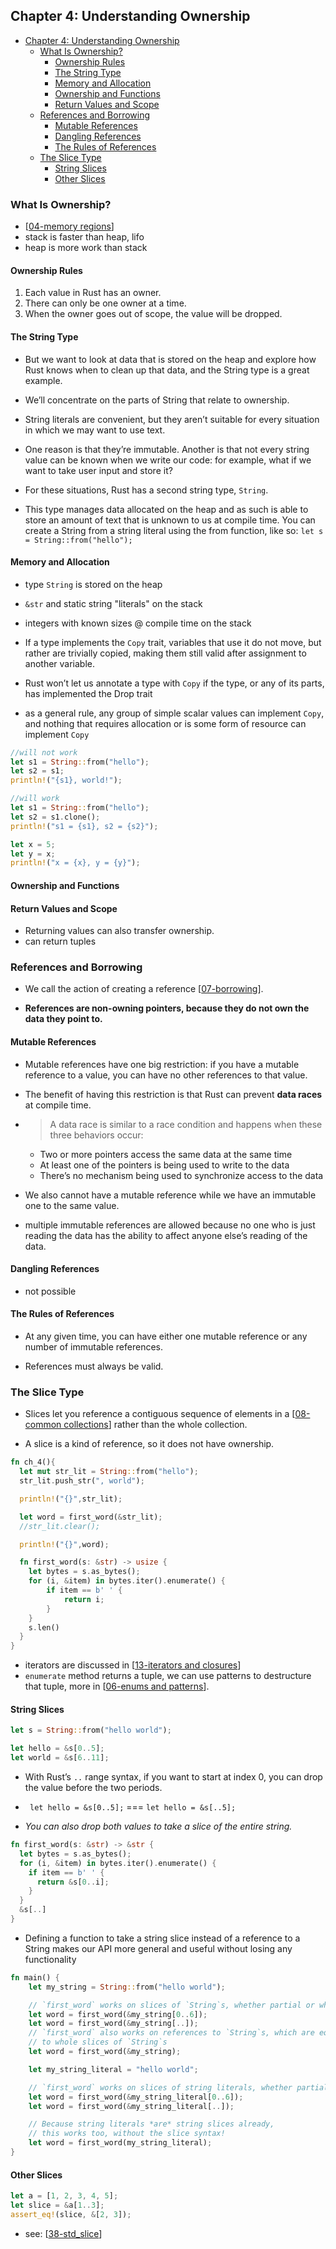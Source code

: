 ## Chapter 4: Understanding Ownership 

- [Chapter 4: Understanding Ownership](#chapter-4-understanding-ownership)
  - [What Is Ownership?](#what-is-ownership)
    - [Ownership Rules](#ownership-rules)
    - [The String Type](#the-string-type)
    - [Memory and Allocation](#memory-and-allocation)
    - [Ownership and Functions](#ownership-and-functions)
    - [Return Values and Scope](#return-values-and-scope)
  - [References and Borrowing](#references-and-borrowing)
    - [Mutable References](#mutable-references)
    - [Dangling References](#dangling-references)
    - [The Rules of References](#the-rules-of-references)
  - [The Slice Type](#the-slice-type)
    - [String Slices](#string-slices)
    - [Other Slices](#other-slices)

### What Is Ownership? 

- [[04-memory regions]]
- stack is faster than heap, lifo 
- heap is more work than stack 

#### Ownership Rules 

1. Each value in Rust has an owner.
2. There can only be one owner at a time.
3. When the owner goes out of scope, the value will be dropped.

#### The String Type 
- But we want to look at data that is stored on the heap and explore how Rust knows when to clean up that data, and the String type is a great example.

- We’ll concentrate on the parts of String that relate to ownership.

- String literals are convenient, but they aren’t suitable for every situation in which we may want to use text.

- One reason is that they’re immutable. Another is that not every string value can be known when we write our code: for example, what if we want to take user input and store it?

- For these situations, Rust has a second string type, `String`. 

- This type manages data allocated on the heap and as such is able to store an amount of text that is unknown to us at compile time. You can create a String from a string literal using the from function, like so: ```let s = String::from("hello");```

#### Memory and Allocation 

- type `String` is stored on the heap 

- `&str` and static string "literals" on the stack 

- integers with known sizes @ compile time on the stack 

- If a type implements the `Copy` trait, variables that use it do not move, but rather are trivially copied, making them still valid after assignment to another variable.

- Rust won’t let us annotate a type with `Copy` if the type, or any of its parts, has implemented the Drop trait

- as a general rule, any group of simple scalar values can implement `Copy`, and nothing that requires allocation or is some form of resource can implement `Copy`

```rs 
//will not work
let s1 = String::from("hello");
let s2 = s1;
println!("{s1}, world!");

//will work
let s1 = String::from("hello");
let s2 = s1.clone();
println!("s1 = {s1}, s2 = {s2}");

let x = 5;
let y = x;
println!("x = {x}, y = {y}");
```

#### Ownership and Functions 

#### Return Values and Scope 

- Returning values can also transfer ownership. 
- can return tuples

### References and Borrowing 

- We call the action of creating a reference [[07-borrowing]].

- **References are non-owning pointers, because they do not own the data they point to.**


#### Mutable References 

- Mutable references have one big restriction: if you have a mutable reference to a value, you can have no other references to that value.

- The benefit of having this restriction is that Rust can prevent __data races__ at compile time. 

- > A data race is similar to a race condition and happens when these three behaviors occur:
  - Two or more pointers access the same data at the same time
  - At least one of the pointers is being used to write to the data
  - There’s no mechanism being used to synchronize access to the data

- We also cannot have a mutable reference while we have an immutable one to the same value.

- multiple immutable references are allowed because no one who is just reading the data has the ability to affect anyone else’s reading of the data.


#### Dangling References 

- not possible

#### The Rules of References 

- At any given time, you can have either one mutable reference or any number of immutable references.

- References must always be valid.

### The Slice Type

- Slices let you reference a contiguous sequence of elements in a [[08-common collections]] rather than the whole collection. 

- A slice is a kind of reference, so it does not have ownership.

```rust
fn ch_4(){
  let mut str_lit = String::from("hello");
  str_lit.push_str(", world");

  println!("{}",str_lit);	

  let word = first_word(&str_lit);
  //str_lit.clear();

  println!("{}",word);

  fn first_word(s: &str) -> usize {
    let bytes = s.as_bytes();
    for (i, &item) in bytes.iter().enumerate() {
        if item == b' ' {
            return i;
        }
    }
    s.len()
  }  
}
```

- iterators are discussed in [[13-iterators and closures]]
- `enumerate` method returns a tuple, we can use patterns to destructure that tuple, more in [[06-enums and patterns]].

#### String Slices 

```rs 
let s = String::from("hello world");

let hello = &s[0..5];
let world = &s[6..11];
```

- With Rust’s `..` range syntax, if you want to start at index 0, you can drop the value before the two periods.

- ``` let hello = &s[0..5];``` === ```let hello = &s[..5];```

- _You can also drop both values to take a slice of the entire string._

```rs 
fn first_word(s: &str) -> &str {
  let bytes = s.as_bytes();
  for (i, &item) in bytes.iter().enumerate() {
    if item == b' ' {
      return &s[0..i];
    }
  }		
  &s[..]
}
```

- Defining a function to take a string slice instead of a reference to a String makes our API more general and useful without losing any functionality

```rs 
fn main() {
    let my_string = String::from("hello world");

    // `first_word` works on slices of `String`s, whether partial or whole
    let word = first_word(&my_string[0..6]);
    let word = first_word(&my_string[..]);
    // `first_word` also works on references to `String`s, which are equivalent
    // to whole slices of `String`s
    let word = first_word(&my_string);

    let my_string_literal = "hello world";

    // `first_word` works on slices of string literals, whether partial or whole
    let word = first_word(&my_string_literal[0..6]);
    let word = first_word(&my_string_literal[..]);

    // Because string literals *are* string slices already,
    // this works too, without the slice syntax!
    let word = first_word(my_string_literal);
}
```


#### Other Slices 

```rs 
let a = [1, 2, 3, 4, 5];
let slice = &a[1..3];
assert_eq!(slice, &[2, 3]);
```

- see: [[38-std_slice]]

[//begin]: # "Autogenerated link references for markdown compatibility"
[04-memory regions]: <../rustaceans/01-foundations/04-memory regions> "04-memory regions"
[07-borrowing]: ../rustaceans/01-foundations/07-borrowing "07-borrowing"
[08-common collections]: <08-common collections> "08-common collections"
[13-iterators and closures]: <13-iterators and closures> "13-iterators and closures"
[06-enums and patterns]: <06-enums and patterns> "06-enums and patterns"
[38-std_slice]: ../std/collections/38-std_slice "38-std_slice"
[//end]: # "Autogenerated link references"